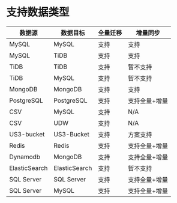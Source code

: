 

# 支持数据类型

| 数据源        | 数据目标      | 全量迁移 | 增量同步      |
| ------------- | ------------- | -------- | ------------- |
| MySQL         | MySQL         | 支持     | 支持          |
| MySQL         | TiDB          | 支持     | 支持          |
| TiDB          | TiDB          | 支持     | 暂不支持      |
| TiDB          | MySQL         | 支持     | 暂不支持      |
| MongoDB       | MongoDB       | 支持     | 支持          |
| PostgreSQL    | PostgreSQL    | 支持     | 支持全量+增量 |
| CSV           | MySQL         | 支持     | N/A           |
| CSV           | UDW           | 支持     | N/A           |
| US3-bucket    | US3-Bucket    | 支持     | 方案支持      |
| Redis         | Redis         | 支持     | 支持全量+增量 |
| Dynamodb      | MongoDB       | 支持     | 支持全量+增量 |
| ElasticSearch | ElasticSearch | 支持     | 暂不支持      |
| SQL Server    | SQL Server    | 支持     | 支持全量+增量 |
| SQL Server    | MySQL         | 支持     | 支持全量+增量 |